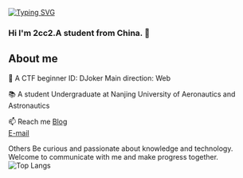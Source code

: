 [![Typing SVG](https://readme-typing-svg.demolab.com?font=Fira+Code&pause=1000&center=%E5%81%87&vCenter=%E5%81%87&repeat=%E7%9C%9F&random=%E5%81%87&width=435&lines=Love+Wins+All)](https://git.io/typing-svg)

### Hi I'm 2cc2.A student from China. 👋

<!--
**2cc2/2cc2** is a ✨ _special_ ✨ repository because its `README.md` (this file) appears on your GitHub profile.

Here are some ideas to get you started:

- 🔭 I’m currently working on ...
- 🌱 I’m currently learning ...
- 👯 I’m looking to collaborate on ...
- 🤔 I’m looking for help with ...
- 💬 Ask me about ...
- 📫 How to reach me: ...
- 😄 Pronouns: ...
- ⚡ Fun fact: ...
-->
About me
---
💬 A CTF beginner
ID: DJoker
Main direction: Web

📚 A student
Undergraduate at Nanjing University of Aeronautics and Astronautics

📫 Reach me
[Blog](https://2cc2.github.io/)  
[E-mail](beibeiCao16@163.com)  

Others
Be curious and passionate about knowledge and technology.  
Welcome to communicate with me and make progress together.   
![Top Langs](https://github-readme-stats.vercel.app/api/top-langs/?username=2cc2&layout=compact)


